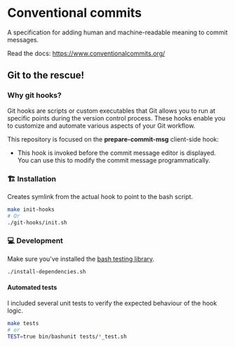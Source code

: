 # Conventional commits

A specification for adding human and machine-readable meaning to commit messages.

Read the docs: https://www.conventionalcommits.org/

## Git to the rescue!

### Why git hooks?

Git hooks are scripts or custom executables that Git allows you to run at specific points during the version control process. These hooks enable you to customize and automate various aspects of your Git workflow.

This repository is focused on the **prepare-commit-msg** client-side hook:
- This hook is invoked before the commit message editor is displayed. You can use this to modify the commit message programmatically.

### 🏗️ Installation

Creates symlink from the actual hook to point to the bash script.

```bash
make init-hooks
# Or
./git-hooks/init.sh
```

### 💻 Development

Make sure you've installed the [bash testing library](https://github.com/Chemaclass/bashunit).

```bash
./install-dependencies.sh
```

#### Automated tests

I included several unit tests to verify the expected behaviour of the hook logic.

```bash
make tests
# or
TEST=true bin/bashunit tests/*_test.sh
```

